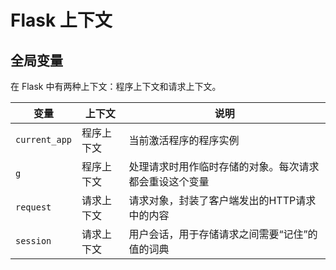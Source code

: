 # Flask 上下文

## 全局变量

在 Flask 中有两种上下文：程序上下文和请求上下文。

| 变量          | 上下文     | 说明                                                   |
| ------------- | ---------- | ------------------------------------------------------ |
| `current_app` | 程序上下文 | 当前激活程序的程序实例                                 |
| `g`           | 程序上下文 | 处理请求时用作临时存储的对象。每次请求都会重设这个变量 |
| `request`     | 请求上下文 | 请求对象，封装了客户端发出的HTTP请求中的内容           |
| `session`     | 请求上下文 | 用户会话，用于存储请求之间需要“记住”的值的词典         |